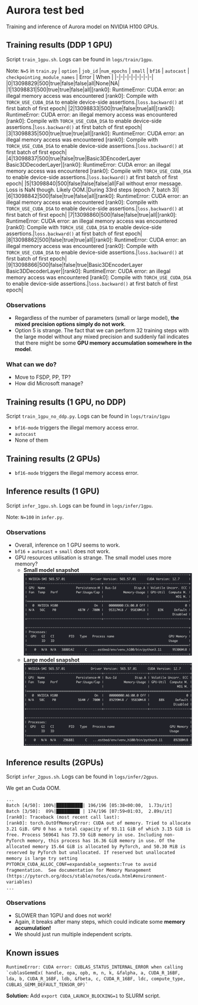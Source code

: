 # Aurora test bed
Training and inference of Aurora model on NVIDIA H100 GPUs. 

## Training results (DDP 1 GPU)
Script `train_1gpu.sh`. Logs can be found in `logs/train/1gpu`.

Note: `N=5` in `train.py`
| `option` | `job_id` |`num_epochs` | `small` | `bf16` | `autocast` |  `checkpointing_module_names`  | Error | When |
|-|-|-|-|-|-|-|-|-|
|0|13098829|500|true|false|false|all|None|NA|
|1|13098831|500|true|true|false|all|[rank0]: RuntimeError: CUDA error: an illegal memory access was encountered [rank0]: Compile with `TORCH_USE_CUDA_DSA` to enable device-side assertions.|`loss.backward()` at first batch of first epoch|
|2|13098833|500|true|false|true|all|[rank0]: RuntimeError: CUDA error: an illegal memory access was encountered [rank0]: Compile with `TORCH_USE_CUDA_DSA` to enable device-side assertions.|`loss.backward()` at first batch of first epoch|
|3|13098835|500|true|true|true|all|[rank0]: RuntimeError: CUDA error: an illegal memory access was encountered [rank0]: Compile with `TORCH_USE_CUDA_DSA` to enable device-side assertions.|`loss.backward()` at first batch of first epoch|
|4|13098837|500|true|false|true|Basic3DEncoderLayer Basic3DDecoderLayer|[rank0]: RuntimeError: CUDA error: an illegal memory access was encountered [rank0]: Compile with `TORCH_USE_CUDA_DSA` to enable device-side assertions.|`loss.backward()` at first batch of first epoch|
|5|13098840|500|false|false|false|all|Fail without error message. Loss is NaN though. Likely OOM.|During 33rd steps (epoch 7, batch 3)|
|6|13098842|500|false|true|false|all|[rank0]: RuntimeError: CUDA error: an illegal memory access was encountered [rank0]: Compile with `TORCH_USE_CUDA_DSA` to enable device-side assertions.|`loss.backward()` at first batch of first epoch|
|7|13098860|500|false|false|true|all|[rank0]: RuntimeError: CUDA error: an illegal memory access was encountered [rank0]: Compile with `TORCH_USE_CUDA_DSA` to enable device-side assertions.|`loss.backward()` at first batch of first epoch|
|8|13098862|500|false|true|true|all|[rank0]: RuntimeError: CUDA error: an illegal memory access was encountered [rank0]: Compile with `TORCH_USE_CUDA_DSA` to enable device-side assertions.|`loss.backward()` at first batch of first epoch|
|9|13098866|500|false|false|true|Basic3DEncoderLayer Basic3DDecoderLayer|[rank0]: RuntimeError: CUDA error: an illegal memory access was encountered [rank0]: Compile with `TORCH_USE_CUDA_DSA` to enable device-side assertions.|`loss.backward()` at first batch of first epoch|

### Observations
- Regardless of the number of parameters (small or large model), **the mixed precision options simply do not work**. 
- Option 5 is strange. The fact that we can perform 32 training steps with the large model without any mixed precision and suddenly fail indicates that there might be some **GPU memory accumulation somewhere in the model**.

### What can we do?
- Move to FSDP, PP, TP? 
- How did Microsoft manage?

## Training results (1 GPU, no DDP)
Script `train_1gpu_no_ddp.py`. Logs can be found in `logs/train/1gpu`

- `bf16-mode` triggers the illegal memory access error. 
- `autocast`
- None of them 

## Training results (2 GPUs)

- `bf16-mode` triggers the illegal memory access error. 



## Inference results (1 GPU)
Script `infer_1gpu.sh`. Logs can be found in `logs/infer/1gpu`.

Note: `N=100` in `infer.py`.

### Observations
- Overall, inference on 1 GPU seems to work.
- `bf16` + `autocast` + `small` does not work.
- GPU resources utilisation is strange. The small model uses more memory?
    - **Small model snapshot**
    ![Small model GPU snapshot](nsmi_inference_small.png)
    - **Large model snapshot**
    ![Large model GPU snapshot](nsmi_inference_large.png)

## Inference results (2GPUs)
Script `infer_2gpus.sh`. Logs can be found in `logs/infer/2gpus`.

We get an Cuda OOM.
```
...
Batch [4/50]: 100%|██████████| 196/196 [05:38<00:00,  1.73s/it]
Batch [3/50]:  89%|████████▉ | 174/196 [07:59<01:03,  2.89s/it]
[rank0]: Traceback (most recent call last):
[rank0]: torch.OutOfMemoryError: CUDA out of memory. Tried to allocate 3.21 GiB. GPU 0 has a total capacity of 93.11 GiB of which 3.15 GiB is free. Process 569641 has 73.59 GiB memory in use. Including non-PyTorch memory, this process has 16.36 GiB memory in use. Of the allocated memory 15.64 GiB is allocated by PyTorch, and 50.30 MiB is reserved by PyTorch but unallocated. If reserved but unallocated memory is large try setting PYTORCH_CUDA_ALLOC_CONF=expandable_segments:True to avoid fragmentation.  See documentation for Memory Management  (https://pytorch.org/docs/stable/notes/cuda.html#environment-variables)
...
```

### Observations
- SLOWER than 1GPU and does not work!
- Again, it breaks after many steps, which could indicate some **memory accumulation!**
- We should just run multiple independent scripts. 

## Known issues
```
RuntimeError: CUDA error: CUBLAS_STATUS_INTERNAL_ERROR when calling `cublasGemmEx( handle, opa, opb, m, n, k, &falpha, a, CUDA_R_16BF, lda, b, CUDA_R_16BF, ldb, &fbeta, c, CUDA_R_16BF, ldc, compute_type, CUBLAS_GEMM_DEFAULT_TENSOR_OP)`
```
**Solution:** Add `export CUDA_LAUNCH_BLOCKING=1` to SLURM script.
